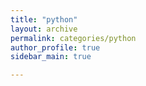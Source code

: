 ```yaml
---
title: "python"
layout: archive
permalink: categories/python
author_profile: true
sidebar_main: true

---
```

